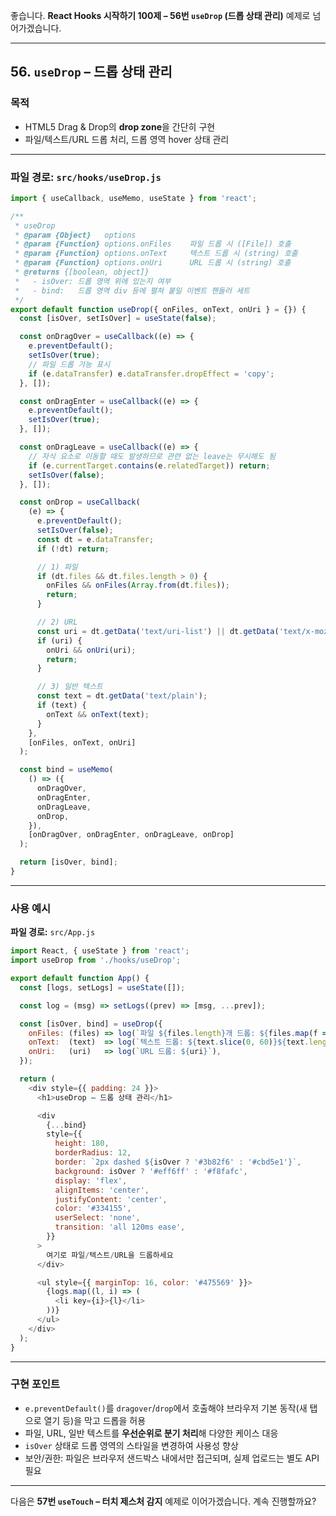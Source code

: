 좋습니다.
**React Hooks 시작하기 100제 – 56번 `useDrop` (드롭 상태 관리)** 예제로 넘어가겠습니다.

---

## 56. `useDrop` – 드롭 상태 관리

### 목적

* HTML5 Drag & Drop의 **drop zone**을 간단히 구현
* 파일/텍스트/URL 드롭 처리, 드롭 영역 hover 상태 관리

---

### 파일 경로: `src/hooks/useDrop.js`

```javascript
import { useCallback, useMemo, useState } from 'react';

/**
 * useDrop
 * @param {Object}   options
 * @param {Function} options.onFiles    파일 드롭 시 ([File]) 호출
 * @param {Function} options.onText     텍스트 드롭 시 (string) 호출
 * @param {Function} options.onUri      URL 드롭 시 (string) 호출
 * @returns {[boolean, object]}
 *   - isOver: 드롭 영역 위에 있는지 여부
 *   - bind:   드롭 영역 div 등에 펼쳐 붙일 이벤트 핸들러 세트
 */
export default function useDrop({ onFiles, onText, onUri } = {}) {
  const [isOver, setIsOver] = useState(false);

  const onDragOver = useCallback((e) => {
    e.preventDefault();
    setIsOver(true);
    // 파일 드롭 가능 표시
    if (e.dataTransfer) e.dataTransfer.dropEffect = 'copy';
  }, []);

  const onDragEnter = useCallback((e) => {
    e.preventDefault();
    setIsOver(true);
  }, []);

  const onDragLeave = useCallback((e) => {
    // 자식 요소로 이동할 때도 발생하므로 관련 없는 leave는 무시해도 됨
    if (e.currentTarget.contains(e.relatedTarget)) return;
    setIsOver(false);
  }, []);

  const onDrop = useCallback(
    (e) => {
      e.preventDefault();
      setIsOver(false);
      const dt = e.dataTransfer;
      if (!dt) return;

      // 1) 파일
      if (dt.files && dt.files.length > 0) {
        onFiles && onFiles(Array.from(dt.files));
        return;
      }

      // 2) URL
      const uri = dt.getData('text/uri-list') || dt.getData('text/x-moz-url');
      if (uri) {
        onUri && onUri(uri);
        return;
      }

      // 3) 일반 텍스트
      const text = dt.getData('text/plain');
      if (text) {
        onText && onText(text);
      }
    },
    [onFiles, onText, onUri]
  );

  const bind = useMemo(
    () => ({
      onDragOver,
      onDragEnter,
      onDragLeave,
      onDrop,
    }),
    [onDragOver, onDragEnter, onDragLeave, onDrop]
  );

  return [isOver, bind];
}
```

---

### 사용 예시

**파일 경로:** `src/App.js`

```javascript
import React, { useState } from 'react';
import useDrop from './hooks/useDrop';

export default function App() {
  const [logs, setLogs] = useState([]);

  const log = (msg) => setLogs((prev) => [msg, ...prev]);

  const [isOver, bind] = useDrop({
    onFiles: (files) => log(`파일 ${files.length}개 드롭: ${files.map(f => f.name).join(', ')}`),
    onText:  (text)  => log(`텍스트 드롭: ${text.slice(0, 60)}${text.length > 60 ? '...' : ''}`),
    onUri:   (uri)   => log(`URL 드롭: ${uri}`),
  });

  return (
    <div style={{ padding: 24 }}>
      <h1>useDrop – 드롭 상태 관리</h1>

      <div
        {...bind}
        style={{
          height: 180,
          borderRadius: 12,
          border: `2px dashed ${isOver ? '#3b82f6' : '#cbd5e1'}`,
          background: isOver ? '#eff6ff' : '#f8fafc',
          display: 'flex',
          alignItems: 'center',
          justifyContent: 'center',
          color: '#334155',
          userSelect: 'none',
          transition: 'all 120ms ease',
        }}
      >
        여기로 파일/텍스트/URL을 드롭하세요
      </div>

      <ul style={{ marginTop: 16, color: '#475569' }}>
        {logs.map((l, i) => (
          <li key={i}>{l}</li>
        ))}
      </ul>
    </div>
  );
}
```

---

### 구현 포인트

* `e.preventDefault()`를 `dragover`/`drop`에서 호출해야 브라우저 기본 동작(새 탭으로 열기 등)을 막고 드롭을 허용
* 파일, URL, 일반 텍스트를 **우선순위로 분기 처리**해 다양한 케이스 대응
* `isOver` 상태로 드롭 영역의 스타일을 변경하여 사용성 향상
* 보안/권한: 파일은 브라우저 샌드박스 내에서만 접근되며, 실제 업로드는 별도 API 필요

---

다음은 **57번 `useTouch` – 터치 제스처 감지** 예제로 이어가겠습니다. 계속 진행할까요?
